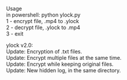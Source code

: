 Usage  
in powershell: python ylock.py  
  1 - encrypt file, .mp4 to .ylock  
  2 - decrypt file, .ylock to .mp4  
  3 - exit  

ylock v2.0:  
Update: Encryption of .txt files.  
Update: Encrypt multiple files at the same time.  
Update: Encrypt while keeping original files.  
Update: New hidden log, in the same directory.  
